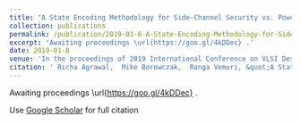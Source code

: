 ```yaml
---
title: "A State Encoding Methodology for Side-Channel Security vs. Power Trade-off Exploration"
collection: publications
permalink: /publication/2019-01-8-A-State-Encoding-Methodology-for-Side-Channel-Security-vs-Power-Trade-off-Exploration
excerpt: 'Awaiting proceedings \url{https://goo.gl/4kDDec} .'
date: 2019-01-8
venue: 'In the proceedings of 2019 International Conference on VLSI Design (VLSID 2019)'
citation: ' Richa Agrawal,  Mike Borowczak,  Ranga Vemuri, &quot;A State Encoding Methodology for Side-Channel Security vs. Power Trade-off Exploration.&quot; In the proceedings of 2019 International Conference on VLSI Design (VLSID 2019), 2019.'
---
```

Awaiting proceedings \url{https://goo.gl/4kDDec} .

Use [Google Scholar](https://scholar.google.com/scholar?q=A+State+Encoding+Methodology+for+Side+Channel+Security+vs.+Power+Trade+off+Exploration) for full citation
